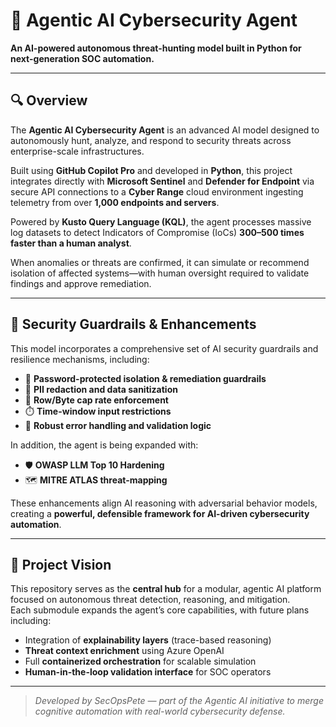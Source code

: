 # 🧠 Agentic AI Cybersecurity Agent
**An AI-powered autonomous threat-hunting model built in Python for next-generation SOC automation.**

---

## 🔍 Overview
The **Agentic AI Cybersecurity Agent** is an advanced AI model designed to autonomously hunt, analyze, and respond to security threats across enterprise-scale infrastructures.  <br>

Built using **GitHub Copilot Pro** and developed in **Python**, this project integrates directly with **Microsoft Sentinel** and **Defender for Endpoint** via secure API connections to a **Cyber Range** cloud environment ingesting telemetry from over **1,000 endpoints and servers**.

Powered by **Kusto Query Language (KQL)**, the agent processes massive log datasets to detect Indicators of Compromise (IoCs) **300–500 times faster than a human analyst**.  <br>

When anomalies or threats are confirmed, it can simulate or recommend isolation of affected systems—with human oversight required to validate findings and approve remediation.

---

## 🧩 Security Guardrails & Enhancements
This model incorporates a comprehensive set of AI security guardrails and resilience mechanisms, including:

- 🔐 **Password-protected isolation & remediation guardrails**  
- 🧹 **PII redaction and data sanitization**  
- 📏 **Row/Byte cap rate enforcement**  
- ⏱️ **Time-window input restrictions**  
- 🧰 **Robust error handling and validation logic**

In addition, the agent is being expanded with:
- 🛡️ **OWASP LLM Top 10 Hardening**  
- 🗺️ **MITRE ATLAS threat-mapping**  

These enhancements align AI reasoning with adversarial behavior models, creating a **powerful, defensible framework for AI-driven cybersecurity automation**.


---

## 🚀 Project Vision
This repository serves as the **central hub** for a modular, agentic AI platform focused on autonomous threat detection, reasoning, and mitigation.  
Each submodule expands the agent’s core capabilities, with future plans including:

- Integration of **explainability layers** (trace-based reasoning)  
- **Threat context enrichment** using Azure OpenAI  
- Full **containerized orchestration** for scalable simulation  
- **Human-in-the-loop validation interface** for SOC operators

---

> *Developed by SecOpsPete — part of the Agentic AI initiative to merge cognitive automation with real-world cybersecurity defense.*
